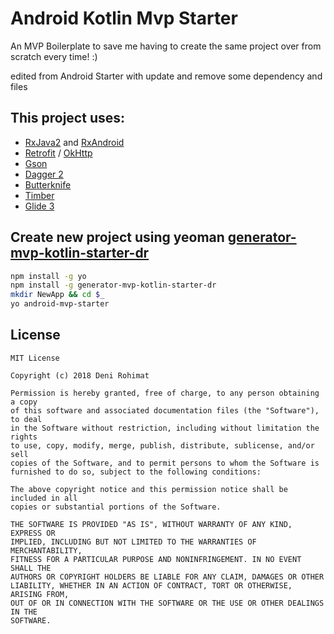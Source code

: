 # Android Kotlin Mvp Starter

An MVP Boilerplate to save me having to create the same project over from scratch every time! :)

edited from Android Starter with update and remove some dependency and files

## This project uses:
- [RxJava2](https://github.com/ReactiveX/RxJava) and [RxAndroid](https://github.com/ReactiveX/RxAndroid)
- [Retrofit](http://square.github.io/retrofit/) / [OkHttp](http://square.github.io/okhttp/)
- [Gson](https://github.com/google/gson)
- [Dagger 2](http://google.github.io/dagger/)
- [Butterknife](https://github.com/JakeWharton/butterknife)
- [Timber](https://github.com/JakeWharton/timber)
- [Glide 3](https://github.com/bumptech/glide)

## Create new project using yeoman [generator-mvp-kotlin-starter-dr](https://github.com/derohimat/generator-mvp-kotlin-starter-dr)
```bash
npm install -g yo
npm install -g generator-mvp-kotlin-starter-dr
mkdir NewApp && cd $_
yo android-mvp-starter
```

## License
```
MIT License

Copyright (c) 2018 Deni Rohimat

Permission is hereby granted, free of charge, to any person obtaining a copy
of this software and associated documentation files (the "Software"), to deal
in the Software without restriction, including without limitation the rights
to use, copy, modify, merge, publish, distribute, sublicense, and/or sell
copies of the Software, and to permit persons to whom the Software is
furnished to do so, subject to the following conditions:

The above copyright notice and this permission notice shall be included in all
copies or substantial portions of the Software.

THE SOFTWARE IS PROVIDED "AS IS", WITHOUT WARRANTY OF ANY KIND, EXPRESS OR
IMPLIED, INCLUDING BUT NOT LIMITED TO THE WARRANTIES OF MERCHANTABILITY,
FITNESS FOR A PARTICULAR PURPOSE AND NONINFRINGEMENT. IN NO EVENT SHALL THE
AUTHORS OR COPYRIGHT HOLDERS BE LIABLE FOR ANY CLAIM, DAMAGES OR OTHER
LIABILITY, WHETHER IN AN ACTION OF CONTRACT, TORT OR OTHERWISE, ARISING FROM,
OUT OF OR IN CONNECTION WITH THE SOFTWARE OR THE USE OR OTHER DEALINGS IN THE
SOFTWARE.
```
